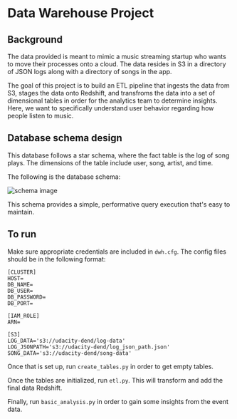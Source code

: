 # Data Warehouse Project

## Background
The data provided is meant to mimic a music streaming startup who wants to move their processes onto a cloud. The data resides in S3 in a directory of JSON logs along with a directory of songs in the app.

The goal of this project is to build an ETL pipeline that ingests the data from S3, stages the data onto Redshift, and transfroms the data into a set of dimensional tables in order for the analytics team to determine insights. Here, we want to specifically understand user behavior regarding how people listen to music.

## Database schema design
This database follows a star schema, where the fact table is the log of song plays. The dimensions of the table include user, song, artist, and time.

The following is the database schema:

![schema image](https://github.com/maybeyue/udacity-data-engineering/blob/main/schema.jpg)

This schema provides a simple, performative query execution that's easy to maintain.

## To run
Make sure appropriate credentials are included in `dwh.cfg`. 
The config files should be in the following format:
```
[CLUSTER]
HOST=
DB_NAME=
DB_USER=
DB_PASSWORD=
DB_PORT=

[IAM_ROLE]
ARN=

[S3]
LOG_DATA='s3://udacity-dend/log-data'
LOG_JSONPATH='s3://udacity-dend/log_json_path.json'
SONG_DATA='s3://udacity-dend/song-data'
```

Once that is set up, run `create_tables.py` in order to get empty tables.

Once the tables are initialized, run `etl.py`. This will transform and add the final data Redshift.

Finally, run `basic_analysis.py` in order to gain some insights from the event data.